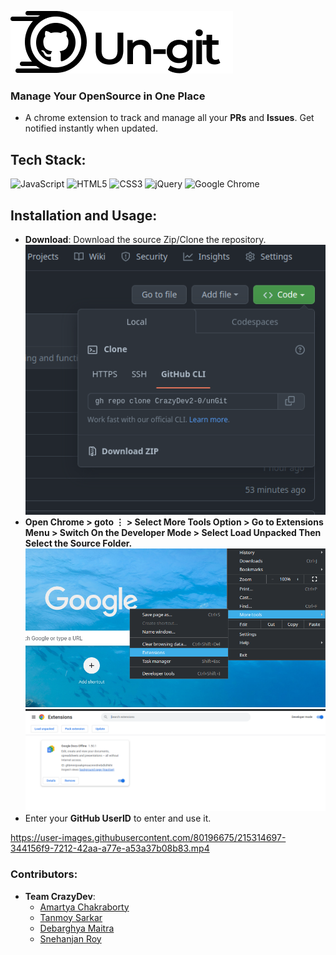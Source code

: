 ![Logo](./assets/img/full_logo.png)

### Manage Your OpenSource in One Place

- A chrome extension to track and manage all your **PRs** and **Issues**. Get notified instantly when updated.

## Tech Stack:

![JavaScript](https://img.shields.io/badge/javascript-%23323330.svg?style=for-the-badge&logo=javascript&logoColor=%23F7DF1E)
![HTML5](https://img.shields.io/badge/html5-%23E34F26.svg?style=for-the-badge&logo=html5&logoColor=white)
![CSS3](https://img.shields.io/badge/css3-%231572B6.svg?style=for-the-badge&logo=css3&logoColor=white)
![jQuery](https://img.shields.io/badge/jquery-%230769AD.svg?style=for-the-badge&logo=jquery&logoColor=white)
![Google Chrome](https://img.shields.io/badge/Google%20Chrome-4285F4?style=for-the-badge&logo=GoogleChrome&logoColor=white)

## Installation and Usage:

- **Download**: Download the source Zip/Clone the repository.<br>
![Screenshot](./ss/1.png)
- **Open Chrome > goto &#8942; > Select More Tools Option > Go to Extensions Menu > Switch On the Developer Mode > Select Load Unpacked Then Select the Source Folder.**<br>
![Screenshot](./ss/2.png) <br>
![Screenshot](./ss/3.png)
- Enter your **GitHub UserID** to enter and use it.


https://user-images.githubusercontent.com/80196675/215314697-344156f9-7212-42aa-a77e-a53a37b08b83.mp4


### Contributors:

- **Team CrazyDev**:
  - [Amartya Chakraborty](https://github.com/cAmartya)
  - [Tanmoy Sarkar](https://github.com/Tanmoy741127)
  - [Debarghya Maitra](https://github.com/The-Debarghya)
  - [Snehanjan Roy](https://github.com/Snehanjan2001)
